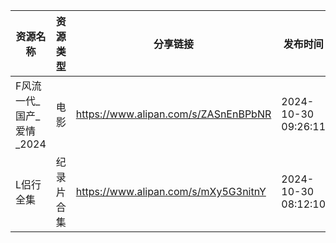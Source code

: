 | 资源名称             | 资源类型  | 分享链接                                 | 发布时间                |
| ---------------- | ----- | ------------------------------------ | ------------------- |
| F风流一代_国产_爱情_2024 | 电影    | https://www.alipan.com/s/ZASnEnBPbNR | 2024-10-30 09:26:11 |
| L侣行全集            | 纪录片合集 | https://www.alipan.com/s/mXy5G3nitnY | 2024-10-30 08:12:10 |
